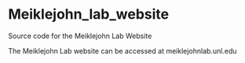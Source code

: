 # Meiklejohn_lab_website
Source code for the Meiklejohn Lab Website

The Meiklejohn Lab website can be accessed at meiklejohnlab.unl.edu
